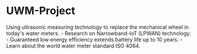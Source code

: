 # UWM-Project
Using ultrasonic measuring technology to replace the mechanical wheel in today's water meters. - Research on Narrowband-IoT (LPWAN) technology. - Guaranteed low energy efficiency extends battery life up to 10 years. - Learn about the world water meter standard ISO 4064.
